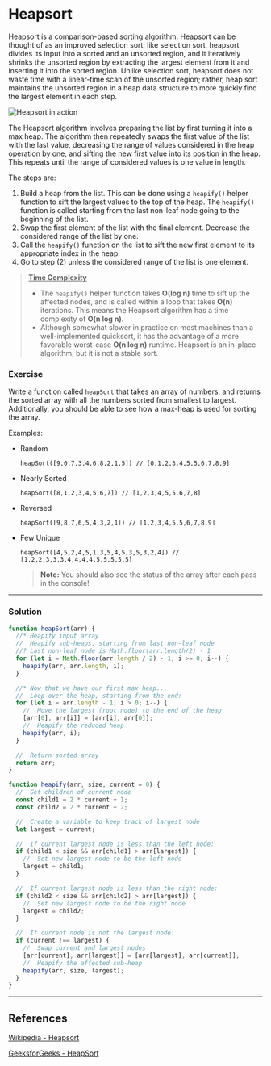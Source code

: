 # Heapsort

Heapsort is a comparison-based sorting algorithm. Heapsort can be thought of as an improved selection sort: like selection sort, heapsort divides its input into a sorted and an unsorted region, and it iteratively shrinks the unsorted region by extracting the largest element from it and inserting it into the sorted region. Unlike selection sort, heapsort does not waste time with a linear-time scan of the unsorted region; rather, heap sort maintains the unsorted region in a heap data structure to more quickly find the largest element in each step.

![Heapsort in action](https://upload.wikimedia.org/wikipedia/commons/1/1b/Sorting_heapsort_anim.gif)

The Heapsort algorithm involves preparing the list by first turning it into a max heap. The algorithm then repeatedly swaps the first value of the list with the last value, decreasing the range of values considered in the heap operation by one, and sifting the new first value into its position in the heap. This repeats until the range of considered values is one value in length.

The steps are:

1. Build a heap from the list. This can be done using a `heapify()` helper function to sift the largest values to the top of the heap. The `heapify()` function is called starting from the last non-leaf node going to the beginning of the list.
2. Swap the first element of the list with the final element. Decrease the considered range of the list by one.
3. Call the `heapify()` function on the list to sift the new first element to its appropriate index in the heap.
4. Go to step (2) unless the considered range of the list is one element.

> **<ins>Time Complexity</ins>**
>
> - The `heapify()` helper function takes **O(log n)** time to sift up the affected nodes, and is called within a loop that takes **O(n)** iterations. This means the Heapsort algorithm has a time complexity of **O(n log n)**.
> - Although somewhat slower in practice on most machines than a well-implemented quicksort, it has the advantage of a more favorable worst-case **O(n log n)** runtime. Heapsort is an in-place algorithm, but it is not a stable sort.

### Exercise

Write a function called `heapSort` that takes an array of numbers, and returns the sorted array with all the numbers sorted from smallest to largest. Additionally, you should be able to see how a max-heap is used for sorting the array.

Examples:

- Random

  `heapSort([9,0,7,3,4,6,8,2,1,5]) // [0,1,2,3,4,5,5,6,7,8,9]`

- Nearly Sorted

  `heapSort([8,1,2,3,4,5,6,7]) // [1,2,3,4,5,5,6,7,8]`

- Reversed

  `heapSort([9,8,7,6,5,4,3,2,1]) // [1,2,3,4,5,5,6,7,8,9]`

- Few Unique

  `heapSort([4,5,2,4,5,1,3,5,4,5,3,5,3,2,4]) // [1,2,2,3,3,3,4,4,4,4,5,5,5,5,5]`

  > **Note:** You should also see the status of the array after each pass in the console!

---

### Solution

```js
function heapSort(arr) {
  //* Heapify input array
  //  Heapify sub-heaps, starting from last non-leaf node
  //? Last non-leaf node is Math.floor(arr.length/2) - 1
  for (let i = Math.floor(arr.length / 2) - 1; i >= 0; i--) {
    heapify(arr, arr.length, i);
  }

  //* Now that we have our first max heap...
  //  Loop over the heap, starting from the end:
  for (let i = arr.length - 1; i > 0; i--) {
    //  Move the largest (root node) to the end of the heap
    [arr[0], arr[i]] = [arr[i], arr[0]];
    //  Heapify the reduced heap
    heapify(arr, i);
  }

  //  Return sorted array
  return arr;
}

function heapify(arr, size, current = 0) {
  //  Get children of current node
  const child1 = 2 * current + 1;
  const child2 = 2 * current + 2;

  //  Create a variable to keep track of largest node
  let largest = current;

  //  If current largest node is less than the left node:
  if (child1 < size && arr[child1] > arr[largest]) {
    //  Set new largest node to be the left node
    largest = child1;
  }

  //  If current largest node is less than the right node:
  if (child2 < size && arr[child2] > arr[largest]) {
    //  Set new largest node to be the right node
    largest = child2;
  }

  //  If current node is not the largest node:
  if (current !== largest) {
    //  Swap current and largest nodes
    [arr[current], arr[largest]] = [arr[largest], arr[current]];
    //  Heapify the affected sub-heap
    heapify(arr, size, largest);
  }
}
```

---

## References

[Wikipedia - Heapsort](https://en.wikipedia.org/wiki/Heapsort)

[GeeksforGeeks - HeapSort](https://www.geeksforgeeks.org/heap-sort/)
